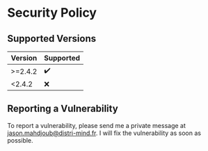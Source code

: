 # Security Policy

## Supported Versions

| Version | Supported          |
| ------- | ------------------ |
| >=2.4.2 | :heavy_check_mark: |
| <2.4.2  | :x:                |

## Reporting a Vulnerability

To report a vulnerability, please send me a private message at jason.mahdjoub@distri-mind.fr. I will fix the vulnerability as soon as possible.



